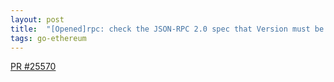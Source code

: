```yaml
---
layout: post
title:  "[Opened]rpc: check the JSON-RPC 2.0 spec that Version must be 2.0 #25570"
tags: go-ethereum
---
```


[PR #25570](https://github.com/ethereum/go-ethereum/pull/25570)
